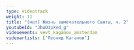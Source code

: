 ```yaml
---
type: videotrack
weight: 11
title: "[мат] Жизнь замечательного Санты, ч. 2"
youtubeId: "JhuO3pXed_g"
videoevents: vevt_kaganov_amsterdam
videoartists: ["Леонид Каганов"]
---
```

